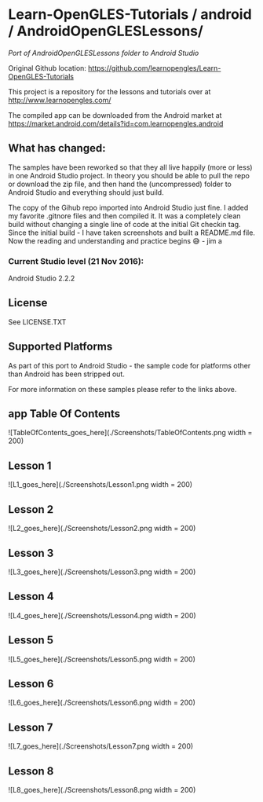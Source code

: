 # Learn-OpenGLES-Tutorials / android / AndroidOpenGLESLessons/

*Port of AndroidOpenGLESLessons folder to Android Studio*

Original Github location:  https://github.com/learnopengles/Learn-OpenGLES-Tutorials

This project is a repository for the lessons and tutorials over at http://www.learnopengles.com/

The compiled app can be downloaded from the Android market at https://market.android.com/details?id=com.learnopengles.android

## What has changed:

The samples have been reworked so that they all live happily (more or less) in one Android Studio project.
In theory you should be able to pull the repo or download the zip file, and then hand the (uncompressed) folder 
to Android Studio and everything should just build.

The copy of the Gihub repo imported into Android Studio just fine.  I added my favorite .gitnore files and then compiled it.
It was a completely clean build without changing a single line of code at the initial Git checkin tag.
Since the initial build - I have taken screenshots and built a README.md file.    Now the reading and understanding
and practice begins :sweat_smile:  - jim a

### Current Studio level (21 Nov 2016):

Android Studio 2.2.2

## License

See LICENSE.TXT

## Supported Platforms 

As part of this port to Android Studio - the sample code for platforms other than Android has been 
stripped out.

For more information on these samples please refer to the links above.

## app Table Of Contents

![TableOfContents_goes_here](./Screenshots/TableOfContents.png width = 200)

## Lesson 1

![L1_goes_here](./Screenshots/Lesson1.png width = 200)

## Lesson 2

![L2_goes_here](./Screenshots/Lesson2.png width = 200)

## Lesson 3

![L3_goes_here](./Screenshots/Lesson3.png width = 200)

## Lesson 4

![L4_goes_here](./Screenshots/Lesson4.png width = 200)

## Lesson 5

![L5_goes_here](./Screenshots/Lesson5.png width = 200)

## Lesson 6

![L6_goes_here](./Screenshots/Lesson6.png width = 200)

## Lesson 7

![L7_goes_here](./Screenshots/Lesson7.png width = 200)

## Lesson 8

![L8_goes_here](./Screenshots/Lesson8.png width = 200)

